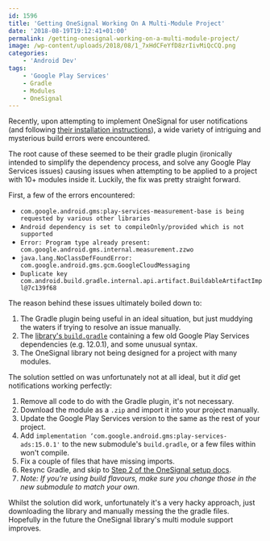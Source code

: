 ```yaml
---
id: 1596
title: 'Getting OneSignal Working On A Multi-Module Project'
date: '2018-08-19T19:12:41+01:00'
permalink: /getting-onesignal-working-on-a-multi-module-project/
image: /wp-content/uploads/2018/08/1_7xHdCFeYfD8zrIivMiQcCQ.png
categories:
    - 'Android Dev'
tags:
    - 'Google Play Services'
    - Gradle
    - Modules
    - OneSignal
---
```


Recently, upon attempting to implement OneSignal for user notifications (and following [their installation instructions](https://documentation.onesignal.com/docs/android-sdk-setup)), a wide variety of intriguing and mysterious build errors were encountered.

The root cause of these seemed to be their gradle plugin (ironically intended to simplify the dependency process, and solve any Google Play Services issues) causing issues when attempting to be applied to a project with 10+ modules inside it. Luckily, the fix was pretty straight forward.

First, a few of the errors encountered:

- `com.google.android.gms:play-services-measurement-base is being requested by various other libraries`
- `Android dependency is set to compileOnly/provided which is not supported`
- `Error: Program type already present: com.google.android.gms.internal.measurement.zzwo`
- `java.lang.NoClassDefFoundError: com.google.android.gms.gcm.GoogleCloudMessaging`
- `Duplicate key com.android.build.gradle.internal.api.artifact.BuildableArtifactImpl@7c139f68`

The reason behind these issues ultimately boiled down to:

1. The Gradle plugin being useful in an ideal situation, but just muddying the waters if trying to resolve an issue manually.
2. The [library's `build.gradle`](https://github.com/OneSignal/OneSignal-Android-SDK/blob/master/OneSignalSDK/onesignal/build.gradle) containing a few old Google Play Services dependencies (e.g. 12.0.1), and some unusual syntax.
3. The OneSignal library not being designed for a project with many modules.

The solution settled on was unfortunately not at all ideal, but it *did* get notifications working perfectly:

1. Remove all code to do with the Gradle plugin, it's not necessary.
2. Download the module as a `.zip` and import it into your project manually.
3. Update the Google Play Services version to the same as the rest of your project.
4. Add `implementation ‘com.google.android.gms:play-services-ads:15.0.1'` to the new submodule's `build.gradle`, or a few files within won't compile.
5. Fix a couple of files that have missing imports.
6. Resync Gradle, and skip to [Step 2 of the OneSignal setup docs](https://documentation.onesignal.com/docs/android-sdk-setup).
7. *Note: If you're using build flavours, make sure you change those in the new submodule to match your own.*

Whilst the solution did work, unfortunately it's a very hacky approach, just downloading the library and manually messing the the gradle files. Hopefully in the future the OneSignal library's multi module support improves.